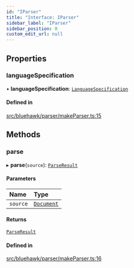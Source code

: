 ```yaml
---
id: "IParser"
title: "Interface: IParser"
sidebar_label: "IParser"
sidebar_position: 0
custom_edit_url: null
---
```


## Properties

### languageSpecification

• **languageSpecification**: [`LanguageSpecification`](LanguageSpecification)

#### Defined in

[src/bluehawk/parser/makeParser.ts:15](https://github.com/mongodben/Bluehawk/blob/d355b52/src/bluehawk/parser/makeParser.ts#L15)

## Methods

### parse

▸ **parse**(`source`): [`ParseResult`](ParseResult)

#### Parameters

| Name | Type |
| :------ | :------ |
| `source` | [`Document`](../classes/Document) |

#### Returns

[`ParseResult`](ParseResult)

#### Defined in

[src/bluehawk/parser/makeParser.ts:16](https://github.com/mongodben/Bluehawk/blob/d355b52/src/bluehawk/parser/makeParser.ts#L16)
